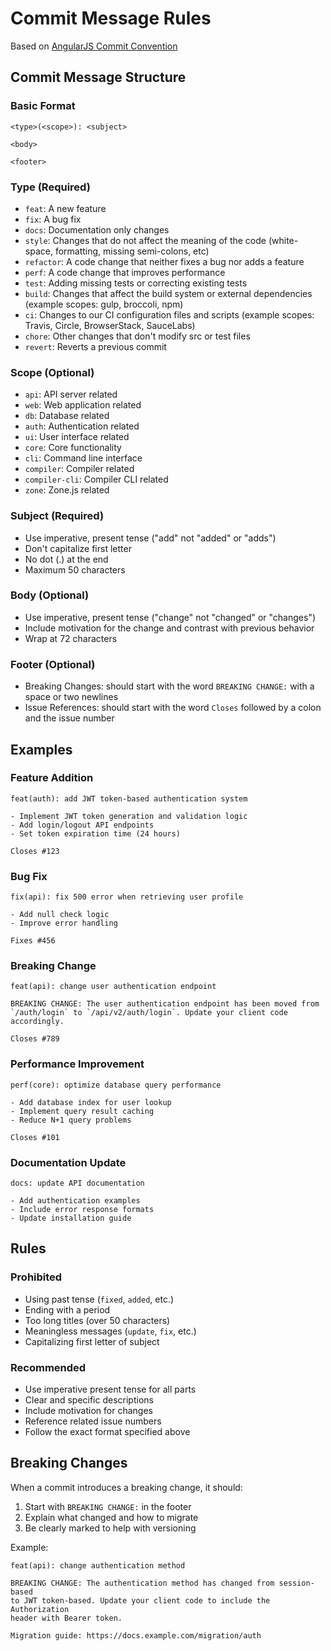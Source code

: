 # Commit Message Rules

Based on [AngularJS Commit Convention](https://github.com/angular/angular/blob/main/CONTRIBUTING.md#-commit-message-format)

## Commit Message Structure

### Basic Format

```
<type>(<scope>): <subject>

<body>

<footer>
```

### Type (Required)

- `feat`: A new feature
- `fix`: A bug fix
- `docs`: Documentation only changes
- `style`: Changes that do not affect the meaning of the code (white-space, formatting, missing semi-colons, etc)
- `refactor`: A code change that neither fixes a bug nor adds a feature
- `perf`: A code change that improves performance
- `test`: Adding missing tests or correcting existing tests
- `build`: Changes that affect the build system or external dependencies (example scopes: gulp, broccoli, npm)
- `ci`: Changes to our CI configuration files and scripts (example scopes: Travis, Circle, BrowserStack, SauceLabs)
- `chore`: Other changes that don't modify src or test files
- `revert`: Reverts a previous commit

### Scope (Optional)

- `api`: API server related
- `web`: Web application related
- `db`: Database related
- `auth`: Authentication related
- `ui`: User interface related
- `core`: Core functionality
- `cli`: Command line interface
- `compiler`: Compiler related
- `compiler-cli`: Compiler CLI related
- `zone`: Zone.js related

### Subject (Required)

- Use imperative, present tense ("add" not "added" or "adds")
- Don't capitalize first letter
- No dot (.) at the end
- Maximum 50 characters

### Body (Optional)

- Use imperative, present tense ("change" not "changed" or "changes")
- Include motivation for the change and contrast with previous behavior
- Wrap at 72 characters

### Footer (Optional)

- Breaking Changes: should start with the word `BREAKING CHANGE:` with a space or two newlines
- Issue References: should start with the word `Closes` followed by a colon and the issue number

## Examples

### Feature Addition

```
feat(auth): add JWT token-based authentication system

- Implement JWT token generation and validation logic
- Add login/logout API endpoints
- Set token expiration time (24 hours)

Closes #123
```

### Bug Fix

```
fix(api): fix 500 error when retrieving user profile

- Add null check logic
- Improve error handling

Fixes #456
```

### Breaking Change

```
feat(api): change user authentication endpoint

BREAKING CHANGE: The user authentication endpoint has been moved from
`/auth/login` to `/api/v2/auth/login`. Update your client code
accordingly.

Closes #789
```

### Performance Improvement

```
perf(core): optimize database query performance

- Add database index for user lookup
- Implement query result caching
- Reduce N+1 query problems

Closes #101
```

### Documentation Update

```
docs: update API documentation

- Add authentication examples
- Include error response formats
- Update installation guide
```

## Rules

### Prohibited

- Using past tense (`fixed`, `added`, etc.)
- Ending with a period
- Too long titles (over 50 characters)
- Meaningless messages (`update`, `fix`, etc.)
- Capitalizing first letter of subject

### Recommended

- Use imperative present tense for all parts
- Clear and specific descriptions
- Include motivation for changes
- Reference related issue numbers
- Follow the exact format specified above

## Breaking Changes

When a commit introduces a breaking change, it should:

1. Start with `BREAKING CHANGE:` in the footer
2. Explain what changed and how to migrate
3. Be clearly marked to help with versioning

Example:

```
feat(api): change authentication method

BREAKING CHANGE: The authentication method has changed from session-based
to JWT token-based. Update your client code to include the Authorization
header with Bearer token.

Migration guide: https://docs.example.com/migration/auth
```
